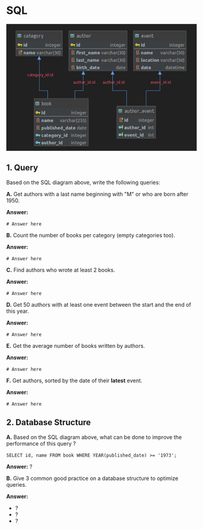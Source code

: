 # SQL

![](images/sql-diagram.png)

## 1. Query

Based on the SQL diagram above, write the following queries:

**A.** Get authors with a last name beginning with "M" or who are born after 1950.

**Answer:**
```mysql
# Answer here
```

**B.** Count the number of books per category (empty categories too).

**Answer:**
```mysql
# Answer here
```

**C.** Find authors who wrote at least 2 books.

**Answer:**
```mysql
# Answer here
```

**D.** Get 50 authors with at least one event between the start and the end of this year.

**Answer:**
```mysql
# Answer here
```

**E.** Get the average number of books written by authors.

**Answer:**
```mysql
# Answer here
```

**F.** Get authors, sorted by the date of their **latest** event.

**Answer:**
```mysql
# Answer here
```

## 2. Database Structure

**A.** Based on the SQL diagram above, what can be done to improve the performance of this query ?

```mysql
SELECT id, name FROM book WHERE YEAR(published_date) >= '1973';
```

**Answer:** ?


**B.** Give 3 common good practice on a database structure to optimize queries.

**Answer:** 
 - ?
 - ?
 - ? 
